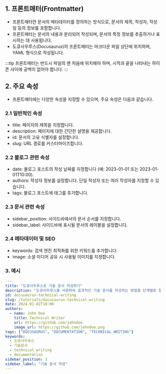 ## 1. 프론트매터(Frontmatter)
- 프론트매터란 문서의 메타데이터를 정의하는 방식으로, 문서의 제목, 작성자, 작성일 등의 정보를 포함합니다. 
- 프론트매터는 문서의 내용과 분리되어 작성되며, 문서의 특정 정보를 추출하거나 표시하는 데 사용됩니다.
- 도큐사우루스(Docusaurus)의 프론트매터는 마크다운 파일 상단에 위치하며, YAML 형식으로 작성됩니다. 

:::tip
프론트매터는 반드시 파일의 맨 처음에 위치해야 하며, 시작과 끝을 나타내는 하이픈 사이에 공백이 없어야 합니다.
:::

## 2. 주요 속성
- 프론트매터에는 다양한 속성을 지정할 수 있으며, 주요 속성은 다음과 같습니다.

### 2.1 일반적인 속성
- title: 페이지의 제목을 지정합니다.
- description: 페이지에 대한 간단한 설명을 제공합니다.
- id: 문서의 고유 식별자를 설정합니다.
- slug: URL 경로를 커스터마이즈합니다.

### 2.2 블로그 관련 속성
- date: 블로그 포스트의 작성 날짜를 지정합니다 (예: 2023-01-01 또는 2023-01-01T10:00).
- authors: 작성자 정보를 설정합니다. 단일 작성자 또는 여러 작성자를 지정할 수 있습니다.
- tags: 블로그 포스트에 태그를 추가합니다.

### 2.3 문서 관련 속성
- sidebar_position: 사이드바에서의 문서 순서를 지정합니다.
- sidebar_label: 사이드바에 표시될 문서의 레이블을 설정합니다.

### 2.4 메타데이터 및 SEO
- keywords: 검색 엔진 최적화를 위한 키워드를 추가합니다.
- image: 소셜 미디어 공유 시 사용될 이미지를 지정합니다.

### 3. 예시
```yaml
---
title: "도큐사우루스로 기술 문서 작성하기"
description: "도큐사우루스를 사용하여 효과적인 기술 문서를 작성하는 방법을 단계별로 알아봅니다."
id: docusaurus-technical-writing
slug: /tutorials/docusaurus-technical-writing
date: 2024-01-02T10:00
authors:
  - name: John Doe
    title: Technical Writer
    url: https://github.com/johndoe
    image_url: https://github.com/johndoe.png
tags: ["DOCUSAURUS", "DOCUMENTATION", "TECHNICAL_WRITING"]
keywords:
  - 도큐사우루스
  - 기술문서
  - technical writing
  - documentation
sidebar_position: 1
sidebar_label: "기술 문서 작성"
---
```
